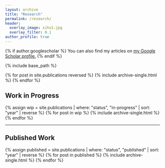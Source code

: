 ```yaml
---
layout: archive
title: "Research"
permalink: /research/
header:
  overlay_image: xihu1.jpg
  overlay_filter: 0.1
author_profile: true
---
```


{% if author.googlescholar %}
  You can also find my articles on <u><a href="{{author.googlescholar}}">my Google Scholar profile</a>.</u>
{% endif %}

{% include base_path %}

{% for post in site.publications reversed %}
  {% include archive-single.html %}
{% endfor %}


## Work in Progress

{% assign wip = site.publications | where: "status", "in-progress" | sort: "year" | reverse %}
{% for post in wip %}
  {% include archive-single.html %}
{% endfor %}

---

## Published Work

{% assign published = site.publications | where: "status", "published" | sort: "year" | reverse %}
{% for post in published %}
  {% include archive-single.html %}
{% endfor %}
